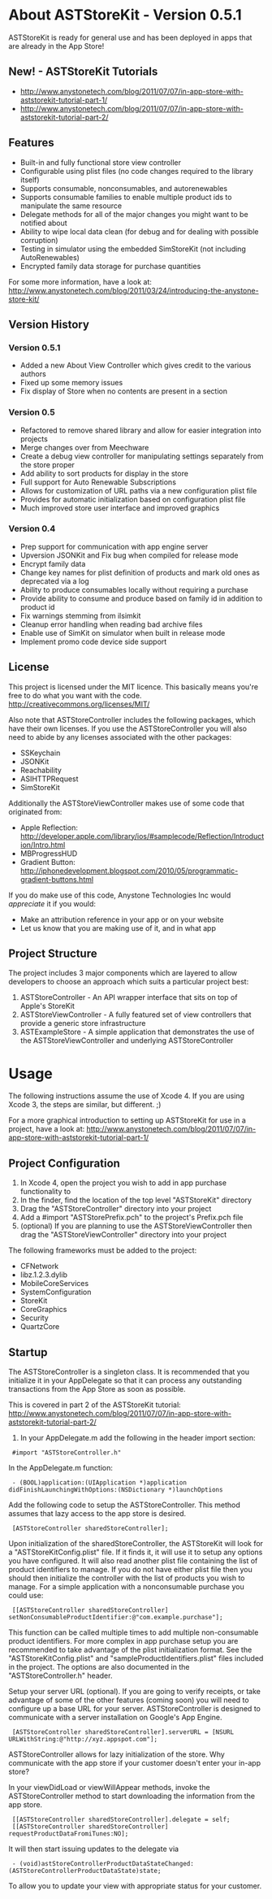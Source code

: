 # About ASTStoreKit - Version 0.5.1

ASTStoreKit is ready for general use and has been deployed in apps that are already in the App Store!

## New! - ASTStoreKit Tutorials
* http://www.anystonetech.com/blog/2011/07/07/in-app-store-with-aststorekit-tutorial-part-1/
* http://www.anystonetech.com/blog/2011/07/07/in-app-store-with-aststorekit-tutorial-part-2/

## Features
* Built-in and fully functional store view controller
* Configurable using plist files (no code changes required to the library itself)
* Supports consumable, nonconsumables, and autorenewables
* Supports consumable families to enable multiple product ids to manipulate the same resource
* Delegate methods for all of the major changes you might want to be notified about
* Ability to wipe local data clean (for debug and for dealing with possible corruption)
* Testing in simulator using the embedded SimStoreKit (not including AutoRenewables)
* Encrypted family data storage for purchase quantities

For some more information, have a look at:
http://www.anystonetech.com/blog/2011/03/24/introducing-the-anystone-store-kit/

## Version History
### Version 0.5.1
* Added a new About View Controller which gives credit to the various authors
* Fixed up some memory issues
* Fix display of Store when no contents are present in a section

### Version 0.5
* Refactored to remove shared library and allow for easier integration into projects
* Merge changes over from Meechware
* Create a debug view controller for manipulating settings separately from the store proper
* Add ability to sort products for display in the store
* Full support for Auto Renewable Subscriptions
* Allows for customization of URL paths via a new configuration plist file
* Provides for automatic initialization based on configuration plist file
* Much improved store user interface and improved graphics

### Version 0.4
* Prep support for communication with app engine server
* Upversion JSONKit and Fix bug when compiled for release mode
* Encrypt family data
* Change key names for plist definition of products and mark old ones as deprecated via a log
* Ability to produce consumables locally without requiring a purchase
* Provide ability to consume and produce based on family id in addition to product id
* Fix warnings stemming from ilsimkit
* Cleanup error handling when reading bad archive files
* Enable use of SimKit on simulator when built in release mode
* Implement promo code device side support

## License

This project is licensed under the MIT licence. This basically means you're free to do what you want with the code.
http://creativecommons.org/licenses/MIT/

Also note that ASTStoreController includes the following packages, which have their own licenses. If you use the ASTStoreController
you will also need to abide by any licenses associated with the other packages:

* SSKeychain
* JSONKit
* Reachability
* ASIHTTPRequest
* SimStoreKit

Additionally the ASTStoreViewController makes use of some code that originated from:

* Apple Reflection: http://developer.apple.com/library/ios/#samplecode/Reflection/Introduction/Intro.html
* MBProgressHUD
* Gradient Button:  http://iphonedevelopment.blogspot.com/2010/05/programmatic-gradient-buttons.html

If you do make use of this code, Anystone Technologies Inc would *appreciate* it if you would:

* Make an attribution reference in your app or on your website
* Let us know that you are making use of it, and in what app

## Project Structure
The project includes 3 major components which are layered to allow developers to choose an approach which suits a particular project best:

1. ASTStoreController - An API wrapper interface that sits on top of Apple's StoreKit
1. ASTStoreViewController - A fully featured set of view controllers that provide a generic store infrastructure
1. ASTExampleStore - A simple application that demonstrates the use of the ASTStoreViewController and underlying ASTStoreController


# Usage
The following instructions assume the use of Xcode 4. If you are using Xcode 3, the steps are similar, but different. ;)

For a more graphical introduction to setting up ASTStoreKit for use in a project, have a look at:
http://www.anystonetech.com/blog/2011/07/07/in-app-store-with-aststorekit-tutorial-part-1/

## Project Configuration
1. In Xcode 4, open the project you wish to add in app purchase functionality to
1. In the finder, find the location of the top level "ASTStoreKit" directory
1. Drag the "ASTStoreController" directory into your project
1. Add a #import "ASTStorePrefix.pch" to the project's Prefix.pch file
1. (optional) If you are planning to use the ASTStoreViewController then drag the "ASTStoreViewController" directory into your project

The following frameworks must be added to the project:

* CFNetwork
* libz.1.2.3.dylib
* MobileCoreServices
* SystemConfiguration
* StoreKit
* CoreGraphics
* Security
* QuartzCore


## Startup
The ASTStoreController is a singleton class. It is recommended that you initialize it in your AppDelegate so that it can process any outstanding transactions from the App Store as soon as possible.

This is covered in part 2 of the ASTStoreKit tutorial:
http://www.anystonetech.com/blog/2011/07/07/in-app-store-with-aststorekit-tutorial-part-2/

1. In your AppDelegate.m add the following in the header import section:

```
 #import "ASTStoreController.h"
```

In the AppDelegate.m function:

```
 - (BOOL)application:(UIApplication *)application didFinishLaunchingWithOptions:(NSDictionary *)launchOptions 
```

Add the following code to setup the ASTStoreController. This method assumes that lazy access to the app store is desired.

```
 [ASTStoreController sharedStoreController];
```

Upon initialization of the sharedStoreController, the ASTStoreKit will look for a "ASTStoreKitConfig.plist" file. If it finds it, it will use it to setup any options you have configured. It will also read another plist file containing the list of product identifiers to manage. If you do not have either plist file then you should then initialize the controller with the list of products you wish to manage. For a simple application with a nonconsumable purchase you could use:

```
 [[ASTStoreController sharedStoreController] setNonConsumableProductIdentifier:@"com.example.purchase"];
```

This function can be called multiple times to add multiple non-consumable product identifiers.
For more complex in app purchase setup you are recommended to take advantage of the plist initialization format. See the "ASTStoreKitConfig.plist" and "sampleProductIdentifiers.plist" files included in the project. The options are also documented in the "ASTStoreController.h" header.

Setup your server URL (optional).
If you are going to verify receipts, or take advantage of some of the other features (coming soon) you will need to configure up a base URL for your server. ASTStoreController is designed to communicate with a server installation on Google's App Engine.

```
 [ASTStoreController sharedStoreController].serverURL = [NSURL URLWithString:@"http://xyz.appspot.com"];
```

ASTStoreController allows for lazy initialization of the store. Why communicate with the app store if your customer doesn't enter your in-app store? 

In your viewDidLoad or viewWillAppear methods, invoke the ASTStoreController method to start downloading the information from the app store.

```
 [[ASTStoreController sharedStoreController].delegate = self;
 [[ASTStoreController sharedStoreController] requestProductDataFromiTunes:NO];
```

It will then start issuing updates to the delegate via

```
 - (void)astStoreControllerProductDataStateChanged:(ASTStoreControllerProductDataState)state;
```

To allow you to update your view with appropriate status for your customer.


